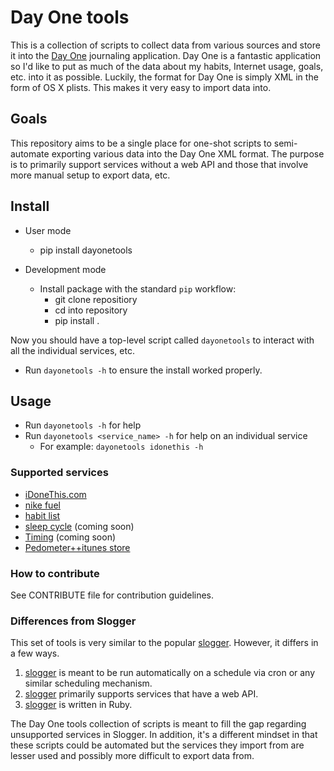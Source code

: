 # Day One tools

This is a collection of scripts to collect data from various sources and store
it into the [Day One](http://dayoneapp.com/) journaling application.  Day One
is a fantastic application so I'd like to put as much of the data about my
habits, Internet usage, goals, etc. into it as possible.  Luckily, the format
for Day One is simply XML in the form of OS X plists.  This makes it very easy
to import data into.

## Goals

This repository aims to be a single place for one-shot scripts to semi-automate
exporting various data into the Day One XML format.  The purpose is to
primarily support services without a web API and those that involve more manual
setup to export data, etc.

## Install
- User mode
    - pip install dayonetools

- Development mode
    - Install package with the standard `pip` workflow:
        - git clone repositiory
        - cd into repository
        - pip install .

Now you should have a top-level script called `dayonetools` to interact with
all the individual services, etc.

- Run `dayonetools -h` to ensure the install worked properly.

## Usage

- Run `dayonetools -h` for help
- Run `dayonetools <service_name> -h` for help on an individual service
    - For example: `dayonetools idonethis -h`

### Supported services

- [iDoneThis.com](http://idonethis.com)
- [nike fuel](http://nikeplus.nike.com/)
- [habit list](http://habitlist.com/)
- [sleep cycle](http://sleepcycle.com/) (coming soon)
- [Timing](http://timingapp.com/) (coming soon)
- [Pedometer++](http://pedometerplusplus.com/)[itunes store](https://itunes.apple.com/de/artist/cross-forward-consulting-llc/id295660206?mt=8)

### How to contribute

See CONTRIBUTE file for contribution guidelines.

### Differences from Slogger

This set of tools is very similar to the popular
[slogger](https://github.com/ttscoff/Slogger).  However, it differs in a few
ways.

1. [slogger](https://github.com/ttscoff/Slogger) is meant to be run
   automatically on a schedule via cron or any similar scheduling mechanism.
2. [slogger](https://github.com/ttscoff/Slogger) primarily supports services
   that have a web API.
3. [slogger](https://github.com/ttscoff/Slogger) is written in Ruby.

The Day One tools collection of scripts is meant to fill the gap regarding
unsupported services in Slogger.  In addition, it's a different mindset in that
these scripts could be automated but the services they import from are lesser
used and possibly more difficult to export data from.
